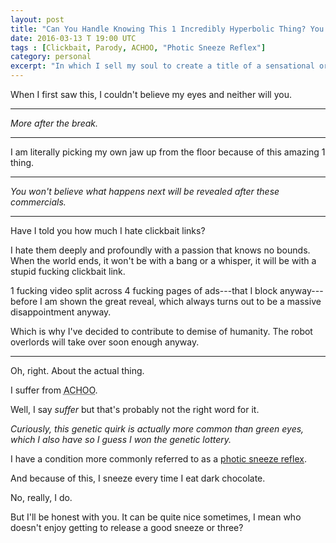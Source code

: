 ```yaml
---
layout: post
title: "Can You Handle Knowing This 1 Incredibly Hyperbolic Thing? You Won't Believe What Happens Next!"
date: 2016-03-13 T 19:00 UTC
tags : [Clickbait, Parody, ACHOO, "Photic Sneeze Reflex"]
category: personal
excerpt: "In which I sell my soul to create a title of a sensational or provocative nature, whose main purpose is to attract attention and draw visitors to a particular web page."
---
```


When I first saw this, I couldn't believe my eyes and neither will you.

***

*More after the break.*

***

I am literally picking my own jaw up from the floor because of this amazing 1 thing.

***

*You won't believe what happens next will be revealed after these commercials.*

***

Have I told you how much I hate clickbait links?

I hate them deeply and profoundly with a passion that knows no bounds. When the world ends, it won't be with a bang or a whisper, it will be with a stupid fucking clickbait link.

1 fucking video split across 4 fucking pages of ads---that I block anyway---before I am shown the great reveal, which always turns out to be a massive disappointment anyway.

Which is why I've decided to contribute to demise of humanity. The robot overlords will take over soon enough anyway.

***

Oh, right. About the actual thing.

I suffer from <abbr title="Autosomal Dominant Compelling Helio-Ophthalmic Outburst Syndrome" class="small-caps">ACHOO</abbr>.

Well, I say *suffer* but that's probably not the right word for it.

*Curiously, this genetic quirk is actually more common than green eyes, which I also have so I guess I won the genetic lottery.*

I have a condition more commonly referred to as a [photic sneeze reflex][wiki].

And because of this, I sneeze every time I eat dark chocolate.

No, really, I do.

But I'll be honest with you. It can be quite nice sometimes, I mean who doesn't enjoy getting to release a good sneeze or three?

[wiki]: https://en.wikipedia.org/wiki/Photic_sneeze_reflex